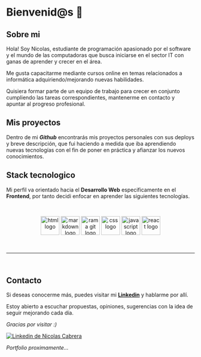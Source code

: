 # Bienvenid@s 👋

## Sobre mi

Hola! Soy Nicolas, estudiante de programación apasionado por el software y el mundo de las computadoras que busca iniciarse en el sector IT con ganas de aprender y crecer en el área.

Me gusta capacitarme mediante cursos online en temas relacionados a informática adquiriendo/mejorando nuevas habilidades.

Quisiera formar parte de un equipo de trabajo para crecer en conjunto cumpliendo las tareas correspondientes, mantenerme en contacto y apuntar al progreso profesional.

## Mis proyectos

Dentro de mi _**Github**_ encontrarás mis proyectos personales con sus deploys y breve descripción, que fui haciendo a medida que iba aprendiendo nuevas tecnologías con el fin de poner en práctica y afianzar los nuevos conocimientos.

## Stack tecnologico

Mi perfil va orientado hacia el **Desarrollo Web** especificamente en el **Frontend**, por tanto decidi enfocar en aprender las siguientes tecnologías.

<br>
<figure style="text-align:center">
<img src="https://cdn-icons-png.flaticon.com/128/732/732212.png" alt="html logo" title="logo html" style="width:50px">
<img src="https://cdn.icon-icons.com/icons2/2645/PNG/512/markdown_icon_159971.png" alt="markdown logo" title="logo markdown" style="width:50px">
<img src="https://cdn-icons-png.flaticon.com/128/6577/6577289.png" alt="rama git logo" title="logo rama git" style="width:50px">
<img src="https://cdn-icons-png.flaticon.com/128/732/732190.png" alt="css logo" title="logo css" style="width:50px">
<img src="https://cdn-icons-png.flaticon.com/128/5968/5968292.png" alt="javascript logo" title="logo javascript" style="width:50px">
<img src="https://cdn-icons-png.flaticon.com/128/875/875209.png" alt="react logo" title="logo react" style="width:50px">
</figure>
<br>
<hr>
<br>

## Contacto

Si deseas conocerme más, puedes visitar mi **[Linkedin](https://www.linkedin.com/in/nicolas-francisco-cabrera/ "Ir a Linkedin de Nicolas Cabrera")** y hablarme por allí.

Estoy abierto a escuchar propuestas, opiniones, sugerencias con la idea de seguir mejorando cada día.

_Gracias por visitar :)_

[![Linkedin de Nicolas Cabrera](https://cdn-icons-png.flaticon.com/32/145/145807.png "Ir a linkedin de Nicolas Cabrera")](https://www.linkedin.com/in/nicolas-francisco-cabrera/)

_Portfolio proximamente..._
